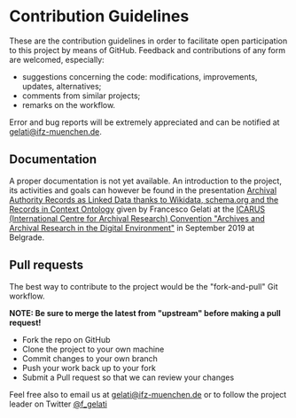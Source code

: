 # Contribution Guidelines

These are the contribution guidelines in order to facilitate open participation to this project by means of GitHub.
Feedback and contributions of any form are welcomed, especially:
- suggestions concerning the code: modifications, improvements, updates, alternatives;
- comments from similar projects;
- remarks on the workflow.

Error and bug reports will be extremely appreciated and can be notified at [gelati@ifz-muenchen.de](gelati@ifz-muenchen.de).

## Documentation
A proper documentation is not yet available. An introduction to the project, its activities and goals can however be found in the presentation 
[Archival Authority Records as Linked Data thanks to Wikidata, schema.org and the Records in Context Ontology](https://doi.org/10.5281/zenodo.3465304)
given by Francesco Gelati at the [ICARUS (International Centre for Archival Research) Convention "Archives and Archival Research in the Digital Environment"](https://icar-us.eu/en/event/english-icarus-convention-24/) in September 2019 at Belgrade. 

## Pull requests
The best way to contribute to the project would be the "fork-and-pull" Git workflow.

**NOTE: Be sure to merge the latest from "upstream" before making a pull request!**

- Fork the repo on GitHub
- Clone the project to your own machine
- Commit changes to your own branch
- Push your work back up to your fork
- Submit a Pull request so that we can review your changes

Feel free also to email us at [gelati@ifz-muenchen.de](gelati@ifz-muenchen.de) or to follow the project leader on Twitter  [@f_gelati](https://twitter.com/f_gelati)

